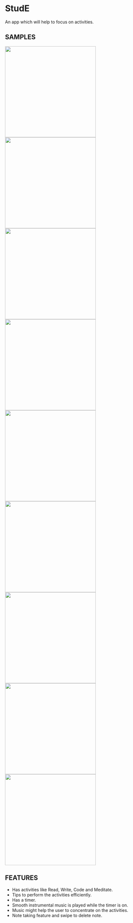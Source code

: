# StudE
An app which will help to focus on activities.

## SAMPLES
<div>
<img src='Screenshots/home.png' width='300'>
<img src='Screenshots/reading.png' width='300'>
<img src='Screenshots/writing.png' width='300'>
<img src='Screenshots/coding.png' width='300'>
<img src='Screenshots/meditate.png' width='300'>
<img src='Screenshots/timeSelect.png' width='300'>
<img src='Screenshots/timer.png' width='300'>
<img src='Screenshots/newNote.png' width='300'>
<img src='Screenshots/notePg.png' width='300'>
</div>

## FEATURES
* Has activities like Read, Write, Code and Meditate.
* Tips to perform the activities efficiently.
* Has a timer.
* Smooth instrumental music is played while the timer is on.
* Music might help the user to concentrate on the activities.
* Note taking feature and swipe to delete note.


